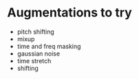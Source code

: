 # Augmentations to try
- pitch shifting
- mixup
- time and freq masking
- gaussian noise
- time stretch
- shifting